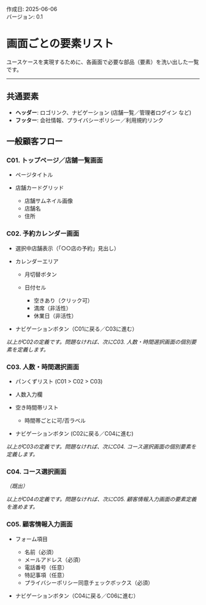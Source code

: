 作成日: 2025-06-06  
バージョン: 0.1
# 画面ごとの要素リスト

ユースケースを実現するために、各画面で必要な部品（要素）を洗い出した一覧です。

---

## 共通要素

* **ヘッダー**: ロゴリンク、ナビゲーション (店舗一覧／管理者ログイン など)
* **フッター**: 会社情報、プライバシーポリシー／利用規約リンク

## 一般顧客フロー

### C01. トップページ／店舗一覧画面

* ページタイトル
* 店舗カードグリッド

  * 店舗サムネイル画像
  * 店舗名
  * 住所

### C02. 予約カレンダー画面

* 選択中店舗表示（「○○店の予約」見出し）
* カレンダーエリア

  * 月切替ボタン
  * 日付セル

    * 空きあり（クリック可）
    * 満席（非活性）
    * 休業日（非活性）
* ナビゲーションボタン（C01に戻る／C03に進む）

*以上がC02の定義です。問題なければ、次にC03. 人数・時間選択画面の個別要素を定義します。*

### C03. 人数・時間選択画面

* パンくずリスト (C01 > C02 > C03)
* 人数入力欄
* 空き時間帯リスト

  * 時間帯ごとに可/否ラベル
* ナビゲーションボタン (C02に戻る／C04に進む)

*以上がC03の定義です。問題なければ、次にC04. コース選択画面の個別要素を定義します。*

### C04. コース選択画面

*（既出）*

*以上がC04の定義です。問題なければ、次にC05. 顧客情報入力画面の要素定義を進めます。*

### C05. 顧客情報入力画面

* フォーム項目

  * 名前（必須）
  * メールアドレス（必須）
  * 電話番号（任意）
  * 特記事項（任意）
  * プライバシーポリシー同意チェックボックス（必須）
* ナビゲーションボタン（C04に戻る／C06に進む）
